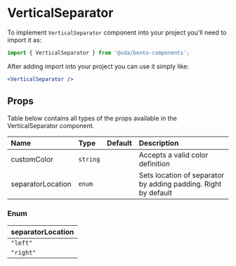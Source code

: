 # VerticalSeparator

To implement `VerticalSeparator` component into your project you'll need to import it as:

```jsx
import { VerticalSeparator } from '@uda/bento-components';
```

After adding import into your project you can use it simply like:

```jsx
<VerticalSeparator />
```

## Props

Table below contains all types of the props available in the VerticalSeparator component.

| Name              | Type     | Default | Description                                                    |
| :---------------- | :------- | :------ | :------------------------------------------------------------- |
| customColor       | `string` |         | Accepts a valid color definition                               |
| separatorLocation | `enum`   |         | Sets location of separator by adding padding. Right by default |

### Enum

| separatorLocation |
| :---------------- |
| `"left"`          |
| `"right"`         |
